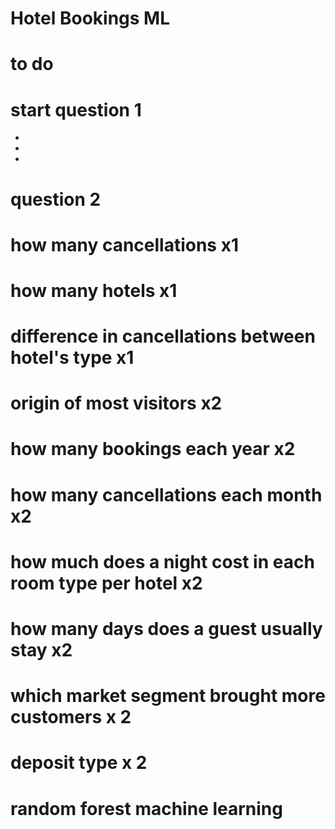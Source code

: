 # Hotel Bookings ML
# to do
# start question 1
-
-
-

# question 2
# how many cancellations x1
# how many hotels x1
# difference in cancellations between hotel's type x1
# origin of most visitors x2
# how many bookings each year x2
# how many cancellations each month x2
# how much does a night cost in each room type per hotel x2
# how many days does a guest usually stay x2
# which market segment brought more customers x 2
# deposit type x 2
# random forest machine learning
